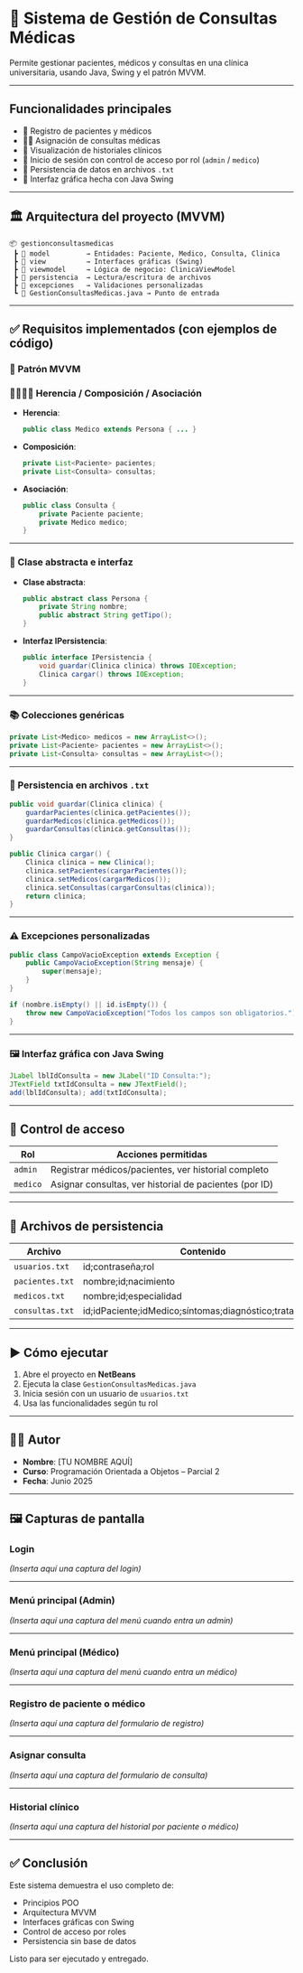 
# 💉 Sistema de Gestión de Consultas Médicas
Permite gestionar pacientes, médicos y consultas en una clínica universitaria, usando Java, Swing y el patrón MVVM.

---

##  Funcionalidades principales

- 🧾 Registro de pacientes y médicos
- 👨‍⚕️ Asignación de consultas médicas
- 📖 Visualización de historiales clínicos
- 🔐 Inicio de sesión con control de acceso por rol (`admin` / `medico`)
- 💾 Persistencia de datos en archivos `.txt`
- 🎨 Interfaz gráfica hecha con Java Swing

---

## 🏛️ Arquitectura del proyecto (MVVM)

```
📦 gestionconsultasmedicas
 ┣ 📂 model         → Entidades: Paciente, Medico, Consulta, Clinica
 ┣ 📂 view          → Interfaces gráficas (Swing)
 ┣ 📂 viewmodel     → Lógica de negocio: ClinicaViewModel
 ┣ 📂 persistencia  → Lectura/escritura de archivos
 ┣ 📂 excepciones   → Validaciones personalizadas
 ┗ 📄 GestionConsultasMedicas.java → Punto de entrada
```

---

## ✅ Requisitos implementados (con ejemplos de código)

### 📐 Patrón MVVM

### 👨‍👩‍👧‍👦 Herencia / Composición / Asociación

- **Herencia**:  
  ```java
  public class Medico extends Persona { ... }
  ```

- **Composición**:
  ```java
  private List<Paciente> pacientes;
  private List<Consulta> consultas;
  ```

- **Asociación**:
  ```java
  public class Consulta {
      private Paciente paciente;
      private Medico medico;
  }
  ```

---

### 🧱 Clase abstracta e interfaz

- **Clase abstracta**:
  ```java
  public abstract class Persona {
      private String nombre;
      public abstract String getTipo();
  }
  ```

- **Interfaz IPersistencia**:
  ```java
  public interface IPersistencia {
      void guardar(Clinica clinica) throws IOException;
      Clinica cargar() throws IOException;
  }
  ```

---

### 📚 Colecciones genéricas

```java
private List<Medico> medicos = new ArrayList<>();
private List<Paciente> pacientes = new ArrayList<>();
private List<Consulta> consultas = new ArrayList<>();
```

---

### 💾 Persistencia en archivos `.txt`

```java
public void guardar(Clinica clinica) {
    guardarPacientes(clinica.getPacientes());
    guardarMedicos(clinica.getMedicos());
    guardarConsultas(clinica.getConsultas());
}
```

```java
public Clinica cargar() {
    Clinica clinica = new Clinica();
    clinica.setPacientes(cargarPacientes());
    clinica.setMedicos(cargarMedicos());
    clinica.setConsultas(cargarConsultas(clinica));
    return clinica;
}
```

---

### ⚠️ Excepciones personalizadas

```java
public class CampoVacioException extends Exception {
    public CampoVacioException(String mensaje) {
        super(mensaje);
    }
}
```

```java
if (nombre.isEmpty() || id.isEmpty()) {
    throw new CampoVacioException("Todos los campos son obligatorios.");
}
```

---

### 🖼️ Interfaz gráfica con Java Swing

```java
JLabel lblIdConsulta = new JLabel("ID Consulta:");
JTextField txtIdConsulta = new JTextField();
add(lblIdConsulta); add(txtIdConsulta);
```

---

## 🔐 Control de acceso

| Rol    | Acciones permitidas                                        |
|--------|-------------------------------------------------------------|
| `admin`  | Registrar médicos/pacientes, ver historial completo        |
| `medico` | Asignar consultas, ver historial de pacientes (por ID)     |

---

## 📂 Archivos de persistencia

| Archivo        | Contenido                        |
|----------------|----------------------------------|
| `usuarios.txt`  | id;contraseña;rol                |
| `pacientes.txt` | nombre;id;nacimiento             |
| `medicos.txt`   | nombre;id;especialidad           |
| `consultas.txt` | id;idPaciente;idMedico;síntomas;diagnóstico;tratamiento |

---

## ▶️ Cómo ejecutar

1. Abre el proyecto en **NetBeans**
2. Ejecuta la clase `GestionConsultasMedicas.java`
3. Inicia sesión con un usuario de `usuarios.txt`
4. Usa las funcionalidades según tu rol

---

## 👨‍💻 Autor

- **Nombre**: [TU NOMBRE AQUÍ]
- **Curso**: Programación Orientada a Objetos – Parcial 2
- **Fecha**: Junio 2025

---

## 🖼️ Capturas de pantalla

### Login
*(Inserta aquí una captura del login)*

---

### Menú principal (Admin)
*(Inserta aquí una captura del menú cuando entra un admin)*

---

### Menú principal (Médico)
*(Inserta aquí una captura del menú cuando entra un médico)*

---

### Registro de paciente o médico
*(Inserta aquí una captura del formulario de registro)*

---

### Asignar consulta
*(Inserta aquí una captura del formulario de consulta)*

---

### Historial clínico
*(Inserta aquí una captura del historial por paciente o médico)*

---

## ✅ Conclusión

Este sistema demuestra el uso completo de:
- Principios POO
- Arquitectura MVVM
- Interfaces gráficas con Swing
- Control de acceso por roles
- Persistencia sin base de datos

Listo para ser ejecutado y entregado.
